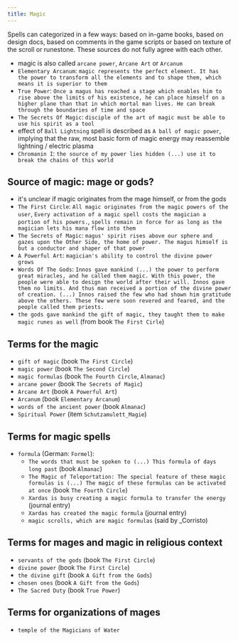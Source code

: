 ```yaml
---
title: Magic
---
```


Spells can categorized in a few ways: based on in-game books, based on design docs, based on comments in the game scripts or based on texture of the scroll or runestone. These sources do not fully agree with each other.

- magic is also called `arcane power`, `Arcane Art` or `Arcanum`
- `Elementary Arcanum`: `magic represents the perfect element. It has the power to transform all the elements and to shape them, which means it is superior to them`
- `True Power`: `Once a magus has reached a stage which enables him to rise above the limits of his existence, he can place himself on a higher plane than that in which mortal man lives. He can break through the boundaries of time and space`
- `The Secrets Of Magic`: `disciple of the art of magic must be able to use his spirit as a tool`
- effect of `Ball Lightning` spell is described as `A ball of magic power`, implying that the raw, most basic form of magic energy may reassemble lightning / electric plasma
- `Chromanin I`: `the source of my power lies hidden (...) use it to break the chains of this world`

## Source of magic: mage or gods?
- it's unclear if magic originates from the mage himself, or from the gods
- `The First Circle`: `All magic originates from the magic powers of the user`, `Every activation of a magic spell costs the magician a portion of his powers.`, `spells remain in force for as long as the magician lets his mana flow into them`
- `The Secrets of Magic`: `magus' spirit rises above our sphere and gazes upon the Other Side, the home of power. The magus himself is but a conductor and shaper of that power`
- `A Powerful Art`: `magician's ability to control the divine power grows`
- `Words Of The Gods`: `Innos gave mankind (...) the power to perform great miracles, and he called them magic. With this power, the people were able to design the world after their will. Innos gave them no limits. And thus man received a portion of the divine power of creation. (...) Innos raised the few who had shown him gratitude above the others. These few were soon revered and feared, and the people called them priests.`
- `the gods gave mankind the gift of magic, they taught them to make magic runes as well` (from book `The First Cirle`)

## Terms for the magic
- `gift of magic` (book `The First Circle`)
- `magic power` (book `The Second Circle`)
- `magic formulas` (book `The Fourth Circle`, `Almanac`)
- `arcane power` (book `The Secrets of Magic`)
- `Arcane Art` (book `A Powerful Art`)
- `Arcanum` (book `Elementary Arcanum`)
- `words of the ancient power` (book `Almanac`)
- `Spiritual Power` (item `Schutzamulett_Magie`)

## Terms for magic spells
- `formula` (German: `Formel`):
  - `The words that must be spoken to (...) This formula of days long past` (book `Almanac`)
  - `The Magic of Teleportation: The special feature of these magic formulas is (...) The magic of these formulas can be activated at once` (book `The Fourth Circle`)
  - `Xardas is busy creating a magic formula to transfer the energy` (journal entry)
  - `Xardas has created the magic formula` (journal entry)
  - `magic scrolls, which are magic formulas` (said by _Corristo)

## Terms for mages and magic in religious context
- `servants of the gods` (book `The First Circle`)
- `divine power` (book `The First Circle`)
- `the divine gift` (book `A Gift from the Gods`)
- `chosen ones` (book `A Gift from the Gods`)
- `The Sacred Duty` (book `True Power`)

## Terms for organizations of mages
- `temple of the Magicians of Water`

